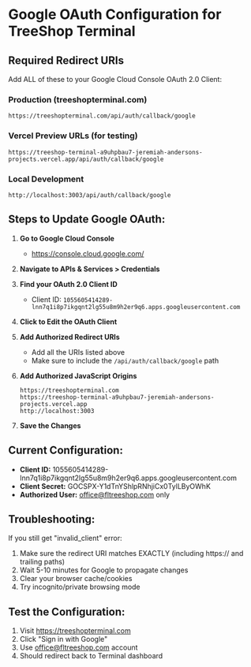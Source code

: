 # Google OAuth Configuration for TreeShop Terminal

## Required Redirect URIs

Add ALL of these to your Google Cloud Console OAuth 2.0 Client:

### Production (treeshopterminal.com)
```
https://treeshopterminal.com/api/auth/callback/google
```

### Vercel Preview URLs (for testing)
```
https://treeshop-terminal-a9uhpbau7-jeremiah-andersons-projects.vercel.app/api/auth/callback/google
```

### Local Development
```
http://localhost:3003/api/auth/callback/google
```

## Steps to Update Google OAuth:

1. **Go to Google Cloud Console**
   - https://console.cloud.google.com/

2. **Navigate to APIs & Services > Credentials**

3. **Find your OAuth 2.0 Client ID**
   - Client ID: `1055605414289-lnn7q1i8p7ikgqnt2lg55u8m9h2er9q6.apps.googleusercontent.com`

4. **Click to Edit the OAuth Client**

5. **Add Authorized Redirect URIs**
   - Add all the URIs listed above
   - Make sure to include the `/api/auth/callback/google` path

6. **Add Authorized JavaScript Origins**
   ```
   https://treeshopterminal.com
   https://treeshop-terminal-a9uhpbau7-jeremiah-andersons-projects.vercel.app
   http://localhost:3003
   ```

7. **Save the Changes**

## Current Configuration:
- **Client ID:** 1055605414289-lnn7q1i8p7ikgqnt2lg55u8m9h2er9q6.apps.googleusercontent.com
- **Client Secret:** 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
- **Authorized User:** office@fltreeshop.com only

## Troubleshooting:

If you still get "invalid_client" error:
1. Make sure the redirect URI matches EXACTLY (including https:// and trailing paths)
2. Wait 5-10 minutes for Google to propagate changes
3. Clear your browser cache/cookies
4. Try incognito/private browsing mode

## Test the Configuration:
1. Visit https://treeshopterminal.com
2. Click "Sign in with Google"
3. Use office@fltreeshop.com account
4. Should redirect back to Terminal dashboard